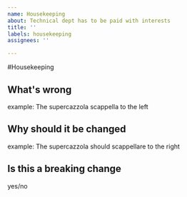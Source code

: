 ```yaml
---
name: Housekeeping
about: Technical dept has to be paid with interests
title: ''
labels: housekeeping
assignees: ''

---
```


#Housekeeping

## What's wrong
example: The supercazzola scappella to the left

## Why should it be changed
example: The supercazzola should scappellare to the right

## Is this a breaking change
yes/no
